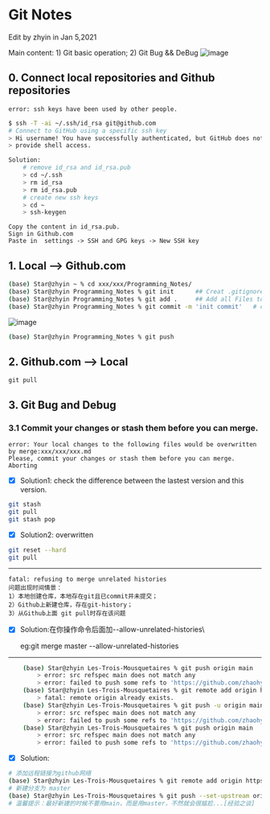 # Git Notes
Edit by zhyin in Jan 5,2021

Main content: 1) Git basic operation; 2) Git Bug && DeBug
![image](https://upload-images.jianshu.io/upload_images/4991519-8aa5cd170adb37f2.png?imageMogr2/auto-orient/strip|imageView2/2/w/900/format/webp)

## 0. Connect local repositories and Github repositories
    error: ssh keys have been used by other people.

```zsh
$ ssh -T -ai ~/.ssh/id_rsa git@github.com
# Connect to GitHub using a specific ssh key
> Hi username! You have successfully authenticated, but GitHub does not
> provide shell access.
```
```zsh
Solution:
    # remove id_rsa and id_rsa.pub
    > cd ~/.ssh
    > rm id_rsa
    > rm id_rsa.pub
    # create new ssh keys
    > cd ~
    > ssh-keygen
```

    Copy the content in id_rsa.pub.
    Sign in Github.com 
    Paste in  settings -> SSH and GPG keys -> New SSH key

## 1. Local --> Github.com
``` zsh
(base) Star@zhyin ~ % cd xxx/xxx/Programming_Notes/
(base) Star@zhyin Programming_Notes % git init      ## Creat .gitignore 
(base) Star@zhyin Programming_Notes % git add .     ## Add all Files to staging area
(base) Star@zhyin Programming_Notes % git commit -m 'init commit'   # commit to git directory
```
![image](https://upload-images.jianshu.io/upload_images/3807682-c011a8ccb5122d4f.png?imageMogr2/auto-orient/strip|imageView2/2/w/574/format/webp)
```zsh
(base) Star@zhyin Programming_Notes % git push
```
## 2. Github.com --> Local
    git pull
## 3. Git Bug and Debug
### 3.1 Commit your changes or stash them before you can merge.
    error: Your local changes to the following files would be overwritten by merge:xxx/xxx/xxx.md
    Please, commit your changes or stash them before you can merge.
    Aborting
 - [x] Solution1: check the difference between the lastest version and this version.
```zsh
git stash
git pull
git stash pop
```
 - [x] Solution2: overwritten
```zsh
git reset --hard
git pull
```

---
    fatal: refusing to merge unrelated histories
    问题出现时间情景：
    1）本地创建仓库，本地存在git且已commit并未提交；
    2）Github上新建仓库，存在git-history；
    3）从Github上面 git pull时存在该问题

- [x] Solution:在你操作命令后面加--allow-unrelated-histories\
  
    eg:git merge master --allow-unrelated-histories
---
``` zsh
    (base) Star@zhyin Les-Trois-Mousquetaires % git push origin main
        > error: src refspec main does not match any
        > error: failed to push some refs to 'https://github.com/zhaohyin/Les-Trois-Mousquetaires.git'
    (base) Star@zhyin Les-Trois-Mousquetaires % git remote add origin https://github.com/zhaohyin/Les-Trois-Mousquetaires.git
        > fatal: remote origin already exists.
    (base) Star@zhyin Les-Trois-Mousquetaires % git push -u origin main  
        > error: src refspec main does not match any
        > error: failed to push some refs to 'https://github.com/zhaohyin/Les-Trois-Mousquetaires.git'
    (base) Star@zhyin Les-Trois-Mousquetaires % git push origin main
        > error: src refspec main does not match any
        > error: failed to push some refs to 'https://github.com/zhaohyin/Les-Trois-Mousquetaires.git'
```
- [x] Solution:
```zsh
# 添加远程链接为github网络
(base) Star@zhyin Les-Trois-Mousquetaires % git remote add origin https://github.com/zhaohyin/Les-Trois-Mousquetaires.git
# 新建分支为 master
(base) Star@zhyin Les-Trois-Mousquetaires % git push --set-upstream origin master 
# 温馨提示：最好新建的时候不要用main，而是用master，不然就会很尴尬...[经验之谈]
```